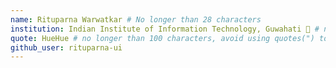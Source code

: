```yaml
---
name: Rituparna Warwatkar # No longer than 28 characters
institution: Indian Institute of Information Technology, Guwahati 🚩 # no longer than 58 characters
quote: HueHue # no longer than 100 characters, avoid using quotes(") to guarantee the format remains the same.
github_user: rituparna-ui
---
```

